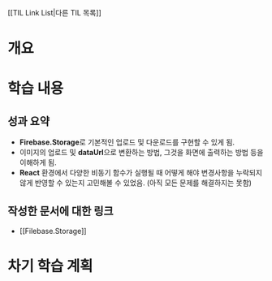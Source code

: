 [[TIL Link List|다른 TIL 목록]]
# 개요

# 학습 내용
## 성과 요약
- **Firebase.Storage**로 기본적인 업로드 및 다운로드를 구현할 수 있게 됨.
- 이미지의 업로드 및 **dataUrl**으로 변환하는 방법, 그것을 화면에 출력하는 방법 등을 이해하게 됨.
- **React** 환경에서 다양한 비동기 함수가 실행될 때 어떻게 해야 변경사항을 누락되지 않게 반영할 수 있는지 고민해볼 수 있었음. (아직 모든 문제를 해결하지는 못함)

## 작성한 문서에 대한 링크
- [[Filebase.Storage]]

# 차기 학습 계획